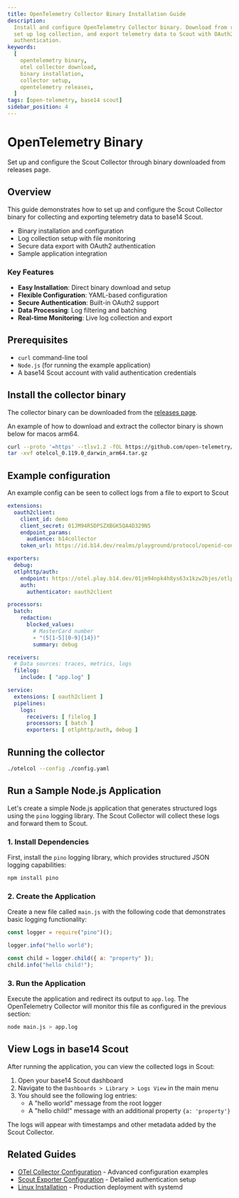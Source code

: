 ```yaml
---
title: OpenTelemetry Collector Binary Installation Guide
description:
  Install and configure OpenTelemetry Collector binary. Download from releases,
  set up log collection, and export telemetry data to Scout with OAuth2
  authentication.
keywords:
  [
    opentelemetry binary,
    otel collector download,
    binary installation,
    collector setup,
    opentelemetry releases,
  ]
tags: [open-telemetry, base14 scout]
sidebar_position: 4
---
```


# OpenTelemetry Binary

Set up and configure the Scout Collector through binary downloaded from releases
page.

## Overview

This guide demonstrates how to set up and configure the Scout Collector binary
for collecting and exporting telemetry data to base14 Scout.

- Binary installation and configuration
- Log collection setup with file monitoring
- Secure data export with OAuth2 authentication
- Sample application integration

### Key Features

- **Easy Installation**: Direct binary download and setup
- **Flexible Configuration**: YAML-based configuration
- **Secure Authentication**: Built-in OAuth2 support
- **Data Processing**: Log filtering and batching
- **Real-time Monitoring**: Live log collection and export

## Prerequisites

- `curl` command-line tool
- `Node.js` (for running the example application)
- A base14 Scout account with valid authentication credentials

## Install the collector binary

The collector binary can be downloaded from the
[releases page](https://github.com/open-telemetry/opentelemetry-collector-releases/releases).

An example of how to download and extract the collector binary is shown below
for macos arm64.

```bash
curl --proto '=https' --tlsv1.2 -fOL https://github.com/open-telemetry/opentelemetry-collector-releases/releases/download/v0.119.0/otelcol_0.119.0_darwin_arm64.tar.gz
tar -xvf otelcol_0.119.0_darwin_arm64.tar.gz
```

## Example configuration

An example config can be seen to collect logs from a file to export to Scout

```yaml showLineNumbers
extensions:
  oauth2client:
    client_id: demo
    client_secret: 01JM94R5DPSZXBGK5QA4D329N5
    endpoint_params:
      audience: b14collector
    token_url: https://id.b14.dev/realms/playground/protocol/openid-connect/token

exporters:
  debug:
  otlphttp/auth:
    endpoint: https://otel.play.b14.dev/01jm94npk4h8ys63x1kzw2bjes/otlp
    auth:
      authenticator: oauth2client

processors:
  batch:
    redaction:
      blocked_values:
        # MasterCard number
        - "(5[1-5][0-9]{14})"
        summary: debug

receivers:
  # Data sources: traces, metrics, logs
  filelog:
    include: [ "app.log" ]

service:
  extensions: [ oauth2client ]
  pipelines:
    logs:
      receivers: [ filelog ]
      processors: [ batch ]
      exporters: [ otlphttp/auth, debug ]
```

## Running the collector

```bash
./otelcol --config ./config.yaml
```

## Run a Sample Node.js Application

Let's create a simple Node.js application that generates structured logs using
the `pino` logging library. The Scout Collector will collect these logs and
forward them to Scout.

### 1. Install Dependencies

First, install the `pino` logging library, which provides structured JSON
logging capabilities:

```bash
npm install pino
```

### 2. Create the Application

Create a new file called `main.js` with the following code that demonstrates
basic logging functionality:

```js title="main.js"
const logger = require("pino")();

logger.info("hello world");

const child = logger.child({ a: "property" });
child.info("hello child!");
```

### 3. Run the Application

Execute the application and redirect its output to `app.log`. The OpenTelemetry
Collector will monitor this file as configured in the previous section:

```bash
node main.js > app.log
```

## View Logs in base14 Scout

After running the application, you can view the collected logs in Scout:

1. Open your base14 Scout dashboard
2. Navigate to the `Dashboards > Library > Logs View` in the main menu
3. You should see the following log entries:
   - A "hello world" message from the root logger
   - A "hello child!" message with an additional property `{a: 'property'}`

The logs will appear with timestamps and other metadata added by the Scout
Collector.

## Related Guides

- [OTel Collector Configuration](./otel-collector-config.md) - Advanced
  configuration examples
- [Scout Exporter Configuration](./scout-exporter.md) - Detailed authentication
  setup
- [Linux Installation](./linux-setup.md) - Production deployment with systemd
